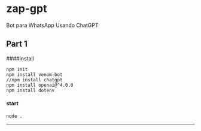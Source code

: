 # zap-gpt
Bot para WhatsApp Usando ChatGPT

## Part 1

####install
````
npm init
npm install venom-bot
//npm install chatgpt
npm install openai@^4.0.0
npm install dotenv
````


#### start
````
node .
````

-------------------------------------------------------------------------

